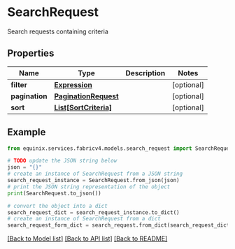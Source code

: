 # SearchRequest

Search requests containing criteria

## Properties

Name | Type | Description | Notes
------------ | ------------- | ------------- | -------------
**filter** | [**Expression**](Expression.md) |  | [optional] 
**pagination** | [**PaginationRequest**](PaginationRequest.md) |  | [optional] 
**sort** | [**List[SortCriteria]**](SortCriteria.md) |  | [optional] 

## Example

```python
from equinix.services.fabricv4.models.search_request import SearchRequest

# TODO update the JSON string below
json = "{}"
# create an instance of SearchRequest from a JSON string
search_request_instance = SearchRequest.from_json(json)
# print the JSON string representation of the object
print(SearchRequest.to_json())

# convert the object into a dict
search_request_dict = search_request_instance.to_dict()
# create an instance of SearchRequest from a dict
search_request_form_dict = search_request.from_dict(search_request_dict)
```
[[Back to Model list]](../README.md#documentation-for-models) [[Back to API list]](../README.md#documentation-for-api-endpoints) [[Back to README]](../README.md)


